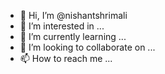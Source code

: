 - 👋 Hi, I’m @nishantshrimali
- 👀 I’m interested in ...
- 🌱 I’m currently learning ...
- 💞️ I’m looking to collaborate on ...
- 📫 How to reach me ...

<!---
nishantshrimali/nishantshrimali is a ✨ special ✨ repository because its `README.md` (this file) appears on your GitHub profile.
You can click the Preview link to take a look at your changes.
--->
